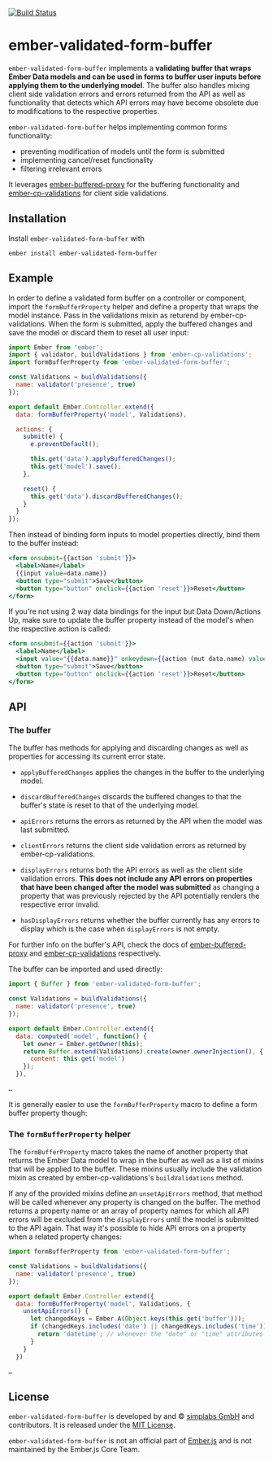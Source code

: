 [![Build Status](https://travis-ci.org/simplabs/ember-validated-form-buffer.svg?branch=master)](https://travis-ci.org/simplabs/ember-validated-form-buffer)

# ember-validated-form-buffer

`ember-validated-form-buffer` implements a __validating buffer that wraps Ember
Data models and can be used in forms to buffer user inputs before applying them
to the underlying model__. The buffer also handles mixing client side
validation errors and errors returned from the API as well as functionality
that detects which API errors may have become obsolete due to modifications to
the respective properties.

`ember-validated-form-buffer` helps implementing common forms functionality:

* preventing modification of models until the form is submitted
* implementing cancel/reset functionality
* filtering irrelevant errors

It leverages
[ember-buffered-proxy](https://github.com/yapplabs/ember-buffered-proxy) for
the buffering functionality and 
[ember-cp-validations](https://github.com/offirgolan/ember-cp-validations) for
client side validations.

## Installation

Install `ember-validated-form-buffer` with

`ember install ember-validated-form-buffer`

## Example

In order to define a validated form buffer on a controller or component, import
the `formBufferProperty` helper and define a property that wraps the model
instance. Pass in the validations mixin as returend by ember-cp-validations.
When the form is submitted, apply the buffered changes and save the model or
discard them to reset all user input:

```js
import Ember from 'ember';
import { validator, buildValidations } from 'ember-cp-validations';
import formBufferProperty from 'ember-validated-form-buffer';

const Validations = buildValidations({
  name: validator('presence', true)
});

export default Ember.Controller.extend({
  data: formBufferProperty('model', Validations),

  actions: {
    submit(e) {
      e.preventDefault();

      this.get('data').applyBufferedChanges();
      this.get('model').save();
    },

    reset() {
      this.get('data').discardBufferedChanges();
    }
  }
});
```

Then instead of binding form inputs to model properties directly, bind them to
the buffer instead:

```hbs
<form onsubmit={{action 'submit'}}>
  <label>Name</label>
  {{input value=data.name}}
  <button type="submit">Save</button>
  <button type="button" onclick={{action 'reset'}}>Reset</button>
</form>
```

If you're not using 2 way data bindings for the input but Data Down/Actions Up,
make sure to update the buffer property instead of the model's when the
respective action is called:

```hbs
<form onsubmit={{action 'submit'}}>
  <label>Name</label>
  <input value="{{data.name}}" onkeydown={{action (mut data.name) value='currentTarget.value'}}/>
  <button type="submit">Save</button>
  <button type="button" onclick={{action 'reset'}}>Reset</button>
</form>
```

## API

### The buffer

The buffer has methods for applying and discarding changes as well as
properties for accessing its current error state.

* `applyBufferedChanges` applies the changes in the buffer to the underlying
  model.
* `discardBufferedChanges` discards the buffered changes to that the buffer's
  state is reset to that of the underlying model.

* `apiErrors` returns the errors as returned by the API when the model was last
  submitted.
* `clientErrors` returns the client side validation errors as returned by
  ember-cp-validations.
* `displayErrors` returns both the API errors as well as the client side
  validation errors. __This does not include any API errors on properties that
  have been changed after the model was submitted__ as changing a property that
  was previously rejected by the API potentially renders the respective error
  invalid.
* `hasDisplayErrors` returns whether the buffer currently has any errors to
  display which is the case when `displayErrors` is not empty.

For further info on the buffer's API, check the docs of [ember-buffered-proxy](https://github.com/yapplabs/ember-buffered-proxy)
and
[ember-cp-validations](https://github.com/offirgolan/ember-cp-validations)
respectively.

The buffer can be imported and used directly:

```js
import { Buffer } from 'ember-validated-form-buffer';

const Validations = buildValidations({
  name: validator('presence', true)
});

export default Ember.Controller.extend({
  data: computed('model', function() {
    let owner = Ember.getOwner(this);
    return Buffer.extend(Validations).create(owner.ownerInjection(), {
      content: this.get('model')
    });
  }),

…
```

It is generally easier to use the `formBufferProperty` macro to define a form
buffer property though:

### The `formBufferProperty` helper

The `formBufferProperty` macro takes the name of another property that returns
the Ember Data model to wrap in the buffer as well as a list of mixins that
will be applied to the buffer. These mixins usually include the validation
mixin as created by ember-cp-validations's `buildValidations` method.

If any of the provided mixins define an `unsetApiErrors` method, that method
will be called whenever any property is changed on the buffer. The method
returns a property name or an array of property names for which all API errors
will be excluded from the `displayErrors` until the model is submitted to the
API again. That way it's possible to hide API errors on a property when a
related property changes:

```js
import formBufferProperty from 'ember-validated-form-buffer';

const Validations = buildValidations({
  name: validator('presence', true)
});

export default Ember.Controller.extend({
  data: formBufferProperty('model', Validations, {
    unsetApiErrors() {
      let changedKeys = Ember.A(Object.keys(this.get('buffer')));
      if (changedKeys.includes('date') || changedKeys.includes('time')) {
        return 'datetime'; // whenever the "date" or "time" attributes change, also hide errors on the virtual "datetime" property
      }
    }
  })

…
```

## License

`ember-validated-form-buffer` is developed by and &copy;
[simplabs GmbH](http://simplabs.com) and contributors. It is released under the
[MIT License](https://github.com/simplabs/ember-simple-auth/blob/master/LICENSE).

`ember-validated-form-buffer` is not an official part of
[Ember.js](http://emberjs.com) and is not maintained by the Ember.js Core Team.
